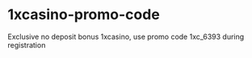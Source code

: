 # 1xcasino-promo-code
Exclusive no deposit bonus 1xcasino, use promo code 1xc_6393 during registration

